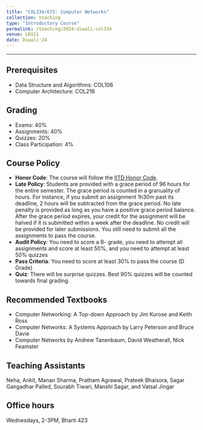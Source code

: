 ```yaml
---
title: "COL334/672: Computer Networks"
collection: teaching
type: "Introductory Course"
permalink: /teaching/2024-diwali-col334
venue: LH111
date: Diwali'24
---
```

---

## Prerequisites 
- Data Structure and Algorithms: COL106
- Computer Architecture: COL216

## Grading
- Exams: 40%
- Assignments: 40%
- Quizzes: 20%
- Class Participation: 4%


## Course Policy
- **Honor Code**: The course will follow the [IITD Honor Code](https://academics.iitd.ac.in/sites/default/files/registration/forms/10_FORM%20H.pdf).
- **Late Policy**: Students are provided with a grace period of 96 hours for the entire
semester. The grace period is counted in a granuality of hours. For instance, if you submit an assignment 1h30m past
its deadline, 2 hours will be subtracted from the grace period. No late penalty is provided as long
as you have a positive grace period balance. After the grace period expires, your credit for the assignment
will be halved if it is submitted within a week after the deadline. No credit will be provided
for later submissions. You still need to submit all the assignments to pass the course. 
- **Audit Policy**: You need to score a B- grade, you need to attempt all assignments and score at least 50%, and you need to attempt at least 50% quizzes
- **Pass Criteria**: You need to score at least 30% to pass the course (D Grade) 
- **Quiz**: There will be surprise quizzes. Best 90% quizzes will be counted towards final grading.

## Recommended Textbooks
- Computer Networking: A Top-down Approach by Jim Kurose and Keith Ross 
- Computer Networks: A Systems Approach by Larry Peterson and Bruce Davie
- Computer Networks by Andrew Tanenbaum, David Weatherall, Nick Feamster

## Teaching Assistants 
Neha, Ankit, Manan Sharma, Pratham Agrawal, Prateek Bhaisora, Sagar Gangadhar Palled, Sourabh Tiwari, Manshi Sagar, and Vatsal Jingar

## Office hours
Wednesdays, 2-3PM, Bharti 423
